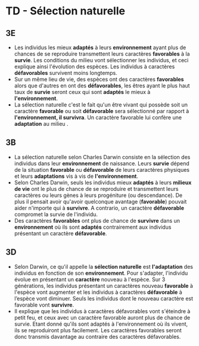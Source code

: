 # TD - Sélection naturelle

## 3E

* Les individus les mieux **adaptés** à leurs **environnement** ayant plus de chances de se reproduire transmettent leurs caractères **favorables** à la **survie**. Les conditions du milieu vont sélectionner les individus, et ceci explique ainsi l'évolution des espèces. Les individus à caractères **défavorables** survivent moins longtemps.
* Sur un même lieu de vie, des espèces ont des caractères **favorables** alors que d'autres en ont des **défavorables**, les êtres ayant le plus haut taux de **survie** seront ceux qui sont **adaptés** le mieux à **l'environnement**.
* La sélection naturelle c'est le fait qu'un être vivant qui possède soit un caractère **favorable** ou soit **défavorable** sera sélectionné par rapport à **l'environnement, il survivra**. Un caractère favorable lui confère une **adaptation** au milieu .

## 3B

* La sélection naturelle selon Charles Darwin consiste en la sélection des individus dans leur **environnement** de naissance. Leurs **survie** dépend de la situation **favorable** ou **défavorable** de leurs caractères physiques et leurs **adaptations** vis à vis de **l'environnement**.
* Selon Charles Darwin, seuls les individus mieux **adaptés** à leurs **milieux de vie** ont le plus de chance de se reproduire et transmettent leurs caractères ou leurs gènes à leurs progéniture (ou descendance). De plus il pensait avoir qu'avoir quelconque avantage (**favorable**) pouvait aider n'importe qui à **survivre**. A contrario, un caractère **défavorable** compromet la survie de l'individu.
* Des caractères **favorables** ont plus de chance de **survivre** dans un **environnement** où ils sont **adaptés** contrairement aux individus présentant un caractère **défavorable**.

## 3D

* Selon Darwin, ce qu'il appelle la **sélection naturelle** est **l'adaptation** des individus en fonction de son **environnement**. Pour s'adapter, l'individu évolue en présentant un **caractère** nouveau à l'espèce. Sur 3 générations, les individus présentant un caractères nouveau **favorable** à l'espèce vont augmenter et les individus à caractères **défavorable** à l’espèce vont diminuer. Seuls les individus dont le nouveau caractère est favorable vont **survivre**. 
* Il explique que les individus à caractères défavorables vont s'éteindre à petit feu, et ceux avec un caractère favorable auront plus de chance de survie. Etant donné qu'ils sont adaptés à l'environnement où ils vivent, ils se reproduiront plus facilement. Les caractères favorables seront donc transmis davantage au contraire des caractères défavorables. 